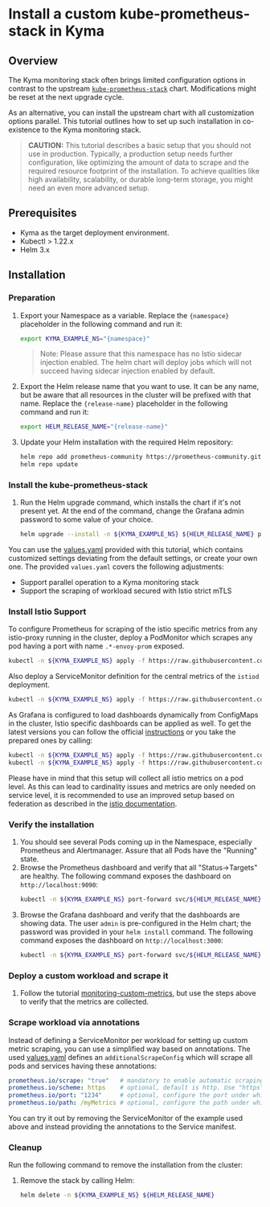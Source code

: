 # Install a custom kube-prometheus-stack in Kyma

## Overview

The Kyma monitoring stack often brings limited configuration options in contrast to the upstream [`kube-prometheus-stack`](https://github.com/prometheus-community/helm-charts/blob/main/charts/kube-prometheus-stack) chart. Modifications might be reset at the next upgrade cycle.

As an alternative, you can install the upstream chart with all customization options parallel. This tutorial outlines how to set up such installation in co-existence to the Kyma monitoring stack.

> **CAUTION:** This tutorial describes a basic setup that you should not use in production. Typically, a production setup needs further configuration, like optimizing the amount of data to scrape and the required resource footprint of the installation. To achieve qualities like high availability, scalability, or durable long-term storage, you might need an even more advanced setup.

## Prerequisites

- Kyma as the target deployment environment.
- Kubectl > 1.22.x
- Helm 3.x

## Installation

### Preparation

1. Export your Namespace as a variable. Replace the `{namespace}` placeholder in the following command and run it:

    ```bash
    export KYMA_EXAMPLE_NS="{namespace}"
    ```
    >Note: Please assure that this namespace has no Istio sidecar injection enabled. The helm chart will deploy jobs which will not succeed having sidecar injection enabled by default.

2. Export the Helm release name that you want to use. It can be any name, but be aware that all resources in the cluster will be prefixed with that name. Replace the `{release-name}` placeholder in the following command and run it:
    ```bash
    export HELM_RELEASE_NAME="{release-name}"
    ```

3. Update your Helm installation with the required Helm repository:

    ```bash
    helm repo add prometheus-community https://prometheus-community.github.io/helm-charts
    helm repo update
    ```

### Install the kube-prometheus-stack

1. Run the Helm upgrade command, which installs the chart if it's not present yet. At the end of the command, change the Grafana admin password to some value of your choice.
    ```bash
    helm upgrade --install -n ${KYMA_EXAMPLE_NS} ${HELM_RELEASE_NAME} prometheus-community/kube-prometheus-stack -f https://raw.githubusercontent.com/kyma-project/examples/main/prometheus/values.yaml --set grafana.adminPassword=myPwd
    ```

You can use the [values.yaml](./values.yaml) provided with this tutorial, which contains customized settings deviating from the default settings, or create your own one.
The provided `values.yaml` covers the following adjustments:
- Support parallel operation to a Kyma monitoring stack
- Support the scraping of workload secured with Istio strict mTLS

### Install Istio Support

To configure Prometheus for scraping of the istio specific metrics from any istio-proxy running in the cluster, deploy a PodMonitor which scrapes any pod having a port with name `.*-envoy-prom` exposed.

```bash
kubectl -n ${KYMA_EXAMPLE_NS} apply -f https://raw.githubusercontent.com/kyma-project/examples/main/prometheus/istio/podmonitor-istio-proxy.yaml
```

Also deploy a ServiceMonitor definition for the central metrics of the `istiod` deployment.
```bash
kubectl -n ${KYMA_EXAMPLE_NS} apply -f https://raw.githubusercontent.com/kyma-project/examples/main/prometheus/istio/servicemonitor-istiod.yaml
```

As Grafana is configured to load dashboards dynamically from ConfigMaps in the cluster, Istio specific dashboards can be applied as well. To get the latest versions you can follow the official [instructions](https://istio.io/latest/docs/ops/integrations/grafana/#option-1-quick-start) or you take the prepared ones by calling:

```bash
kubectl -n ${KYMA_EXAMPLE_NS} apply -f https://raw.githubusercontent.com/kyma-project/examples/main/prometheus/istio/configmap-istio-grafana-dashboards.yaml
kubectl -n ${KYMA_EXAMPLE_NS} apply -f https://raw.githubusercontent.com/kyma-project/examples/main/prometheus/istio/configmap-istio-services-grafana-dashboards.yaml
```

Please have in mind that this setup will collect all istio metrics on a pod level. As this can lead to cardinality issues and metrics are only needed on service level, it is recommended to use an improved setup based on federation as described in the [istio documentation](https://istio.io/latest/docs/ops/best-practices/observability/#using-prometheus-for-production-scale-monitoring).

### Verify the installation

1. You should see several Pods coming up in the Namespace, especially Prometheus and Alertmanager. Assure that all Pods have the "Running" state.
2. Browse the Prometheus dashboard and verify that all "Status->Targets" are healthy. The following command exposes the dashboard on `http://localhost:9090`:
   ```bash
   kubectl -n ${KYMA_EXAMPLE_NS} port-forward svc/${HELM_RELEASE_NAME}-kube-prometh-prometheus 9090
   ```
3. Browse the Grafana dashboard and verify that the dashboards are showing data. The user `admin` is pre-configured in the Helm chart; the password was provided in your `helm install` command. The following command exposes the dashboard on `http://localhost:3000`:
   ```bash
   kubectl -n ${KYMA_EXAMPLE_NS} port-forward svc/${HELM_RELEASE_NAME}-grafana 3000:80
   ```

### Deploy a custom workload and scrape it

1. Follow the tutorial [monitoring-custom-metrics](./../monitoring-custom-metrics/), but use the steps above to verify that the metrics are collected.

### Scrape workload via annotations

Instead of defining a ServiceMonitor per workload for setting up custom metric scraping, you can use a simplified way based on annotations. The used [values.yaml](./values.yaml) defines an `additionalScrapeConfig` which will scrape all pods and services having these annotations:

```yaml
prometheus.io/scrape: "true"   # mandatory to enable automatic scraping
prometheus.io/scheme: https    # optional, default is http. Use "https" to scrape using istio client certificates. Will only work for services (not pods)
prometheus.io/port: "1234"     # optional, configure the port under which the metrics are exposed
prometheus.io/path: /myMetrics # optional, configure the path under which the metrics are exposed
```

You can try it out by removing the ServiceMonitor of the example used above and instead providing the annotations to the Service manifest.

### Cleanup

Run the following command to remove the installation from the cluster:

1. Remove the stack by calling Helm:

    ```bash
    helm delete -n ${KYMA_EXAMPLE_NS} ${HELM_RELEASE_NAME}
    ```
